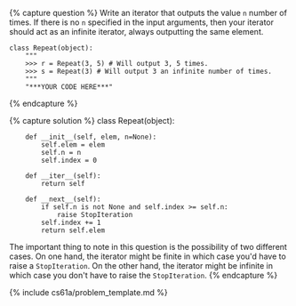 {% capture question %}
Write an iterator that outputs the value `n` number of times. If there is no `n` specified in the input arguments, then your iterator should act as an infinite iterator, always outputting the same element.

    class Repeat(object):
        """
        >>> r = Repeat(3, 5) # Will output 3, 5 times.
        >>> s = Repeat(3) # Will output 3 an infinite number of times.
        """
        "***YOUR CODE HERE***"

{% endcapture %}

{% capture solution %}
    class Repeat(object):

        def __init__(self, elem, n=None):
            self.elem = elem
            self.n = n
            self.index = 0

        def __iter__(self):
            return self

        def __next__(self):
            if self.n is not None and self.index >= self.n:
                raise StopIteration
            self.index += 1
            return self.elem

The important thing to note in this question is the possibility of two different cases. On one hand, the iterator might be finite in which case you'd have to raise a `StopIteration`. On the other hand, the iterator might be infinite in which case you don't have to raise the `StopIteration`.
{% endcapture %}

{% include cs61a/problem_template.md %}

